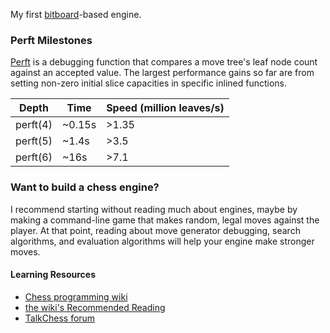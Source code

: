 My first [bitboard](https://www.chessprogramming.org/Bitboards)-based engine.


### Perft Milestones
[Perft](https://www.chessprogramming.org/Perft) is a debugging function that compares a move tree's leaf node count against an accepted value. The largest performance gains so far are from setting non-zero initial slice capacities in specific inlined functions.

| Depth | Time | Speed (million leaves/s) |
|---|---|---|
perft(4) | ~0.15s | >1.35
perft(5) | ~1.4s | >3.5
perft(6) | ~16s | >7.1

### Want to build a chess engine?
I recommend starting without reading much about engines, maybe by making a command-line game that makes random, legal moves against the player. At that point, reading about move generator debugging, search algorithms, and evaluation algorithms will help your engine make stronger moves.
#### Learning Resources
- [Chess programming wiki](https://www.chessprogramming.org/Getting_Started)
- [the wiki's Recommended Reading](https://www.chessprogramming.org/Recommended_Reading)
- [TalkChess forum](https://talkchess.com/forum3/index.php)

